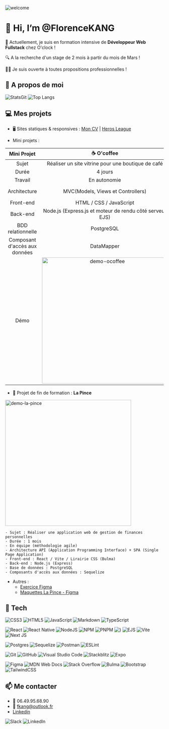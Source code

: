 ![welcome](https://github.com/user-attachments/assets/92c8f776-f8ca-4a13-84af-cd693fdbedf9)

# 👋 Hi, I’m @FlorenceKANG

📖 Actuellement, je suis en formation intensive de **Développeur Web Fullstack** chez O'clock ! 

🔍 A la recherche d'un stage de 2 mois à partir du mois de Mars !

🏃‍♀️ Je suis ouverte à toutes propositions professionnelles !

## 👀 A propos de moi

![StatsGit](https://github-readme-stats.vercel.app/api?username=FlorenceKANG&show_icons=true&theme=buefy&hide=stars,issues&rank_icon=github)
![Top Langs](https://github-readme-stats.vercel.app/api/top-langs/?username=FlorenceKANG&layout=compact)

## 💻 Mes projets

- 🖥️ Sites statiques & responsives : [Mon CV](https://florencekang.github.io/Projet-CV/) | [Heros League](https://effective-adventure-2knwolq.pages.github.io/)

- Mini projets : 


| Mini Projet | ☕️ O'coffee | ⚾︎ O'pokedex |
|:-------------:|:-------------:|:--------------:|
| Sujet | Réaliser un site vitrine pour une boutique de café | Réaliser un site d'encyclopédie de pokémon |
| Durée | 4 jours | 4 jours |
| Travail | En autonomie | En autonomie |
| Architecture | MVC(Models, Views et Controllers) | API (Application Programming Interface) + SPA (Single Page Application) |
| Front-end | HTML / CSS / JavaScript | HTML / CSS / Vanilla JS |
| Back-end | Node.js (Express.js et moteur de rendu côté serveur EJS) | Node.js (Express.js) |
| BDD relationnelle | PostgreSQL | PostgreSQL |
| Composant d'accès aux données | DataMapper | Sequelize |
| Démo | <img src="https://github.com/user-attachments/assets/55fabe87-c8c9-4e54-9cf4-573ecfecb8fc" alt="demo-ocoffee" width=400> | <img src="https://github.com/user-attachments/assets/9ed9b4b3-18d1-4d89-b1fb-9630cdf4c74a" alt="demo-opokedex" width=400> |


- 🤑 Projet de fin de formation : **La Pince**
<img src="https://github.com/user-attachments/assets/9ca8078f-ffc2-44c9-8a4e-e135cb0b7f64" alt="demo-la-pince" width=400>
  
    - Sujet : Réaliser une application web de gestion de finances personnelles
    - Durée : 1 mois
    - En équipe (méthodologie agile)
    - Architecture API (Application Programming Interface) + SPA (Single Page Application)
    - Front-end : React / Vite / Lirairie CSS (Bulma)
    - Back-end : Node.js (Express)
    - Base de données : PostgreSQL
    - Composants d'accès aux données : Sequelize
 

- Autres :
    - [Exercice Figma](https://www.figma.com/proto/2Hvx2RkXBjVbmsssTEpIMV?node-id=0-1&t=ToLPt7fo4NvCHME5-6)
    - [Maquettes La Pince - Figma](https://www.figma.com/design/QpZpOhN2iPKOyp7xguGM8P/LaPince?node-id=200-2&p=f&t=QxVwUKe3kHU1ivqQ-0)

## 🧰 Tech
![CSS3](https://img.shields.io/badge/css3-%231572B6.svg?style=for-the-badge&logo=css3&logoColor=white)
![HTML5](https://img.shields.io/badge/html5-%23E34F26.svg?style=for-the-badge&logo=html5&logoColor=white)
![JavaScript](https://img.shields.io/badge/javascript-%23323330.svg?style=for-the-badge&logo=javascript&logoColor=%23F7DF1E)
![Markdown](https://img.shields.io/badge/markdown-%23000000.svg?style=for-the-badge&logo=markdown&logoColor=white)
![TypeScript](https://img.shields.io/badge/typescript-%23007ACC.svg?style=for-the-badge&logo=typescript&logoColor=white)

![React](https://img.shields.io/badge/react-%2320232a.svg?style=for-the-badge&logo=react&logoColor=%2361DAFB)
![React Native](https://img.shields.io/badge/react_native-%2320232a.svg?style=for-the-badge&logo=react&logoColor=%2361DAFB)
![NodeJS](https://img.shields.io/badge/node.js-6DA55F?style=for-the-badge&logo=node.js&logoColor=white)
![NPM](https://img.shields.io/badge/NPM-%23CB3837.svg?style=for-the-badge&logo=npm&logoColor=white)
![PNPM](https://img.shields.io/badge/pnpm-%234a4a4a.svg?style=for-the-badge&logo=pnpm&logoColor=f69220)
![}](https://img.shields.io/badge/express.js-%23404d59.svg?style=for-the-badge&logo=express&logoColor=%2361DAFB)
![EJS](https://img.shields.io/badge/ejs-%23B4CA65.svg?style=for-the-badge&logo=ejs&logoColor=black)
![Vite](https://img.shields.io/badge/vite-%23646CFF.svg?style=for-the-badge&logo=vite&logoColor=white)
![Next JS](https://img.shields.io/badge/Next-black?style=for-the-badge&logo=next.js&logoColor=white)

![Postgres](https://img.shields.io/badge/postgres-%23316192.svg?style=for-the-badge&logo=postgresql&logoColor=white)
![Sequelize](https://img.shields.io/badge/Sequelize-52B0E7?style=for-the-badge&logo=Sequelize&logoColor=white)
![Postman](https://img.shields.io/badge/Postman-FF6C37?style=for-the-badge&logo=postman&logoColor=white)
![ESLint](https://img.shields.io/badge/ESLint-4B3263?style=for-the-badge&logo=eslint&logoColor=white)

![Git](https://img.shields.io/badge/git-%23F05033.svg?style=for-the-badge&logo=git&logoColor=white)
![GitHub](https://img.shields.io/badge/github-%23121011.svg?style=for-the-badge&logo=github&logoColor=white)
![Visual Studio Code](https://img.shields.io/badge/Visual%20Studio%20Code-0078d7.svg?style=for-the-badge&logo=visual-studio-code&logoColor=white)
![Stackblitz](https://img.shields.io/badge/Stackblitz-fff?style=for-the-badge&logo=Stackblitz&logoColor=1389FD)
![Expo](https://img.shields.io/badge/expo-1C1E24?style=for-the-badge&logo=expo&logoColor=#D04A37)

![Figma](https://img.shields.io/badge/figma-%23F24E1E.svg?style=for-the-badge&logo=figma&logoColor=white)
![MDN Web Docs](https://img.shields.io/badge/MDN_Web_Docs-black?style=for-the-badge&logo=mdnwebdocs&logoColor=white)
![Stack Overflow](https://img.shields.io/badge/-Stackoverflow-FE7A16?style=for-the-badge&logo=stack-overflow&logoColor=white)
![Bulma](https://img.shields.io/badge/bulma-00D0B1?style=for-the-badge&logo=bulma&logoColor=white)
![Bootstrap](https://img.shields.io/badge/bootstrap-%238511FA.svg?style=for-the-badge&logo=bootstrap&logoColor=white)
![TailwindCSS](https://img.shields.io/badge/tailwindcss-%2338B2AC.svg?style=for-the-badge&logo=tailwind-css&logoColor=white)

## 📫 Me contacter

- 📱 06.49.95.68.90
- 📧 fkang@outlook.fr
- [Linkedin](https://www.linkedin.com/in/florencekang)

![Slack](https://img.shields.io/badge/Slack-4A154B?style=for-the-badge&logo=slack&logoColor=white)
![LinkedIn](https://img.shields.io/badge/linkedin-%230077B5.svg?style=for-the-badge&logo=linkedin&logoColor=white)

<!---
FlorenceKANG/FlorenceKANG is a ✨ special ✨ repository because its `README.md` (this file) appears on your GitHub profile.
You can click the Preview link to take a look at your changes.
--->
